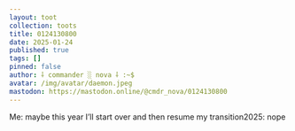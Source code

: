 ```yaml
---
layout: toot
collection: toots
title: 0124130800
date: 2025-01-24
published: true
tags: []
pinned: false
author: ⸸ commander ░ nova ⸸ :~$
avatar: /img/avatar/daemon.jpeg
mastodon: https://mastodon.online/@cmdr_nova/0124130800
---
```


Me: maybe this year I’ll start over and then resume my transition2025: nope
